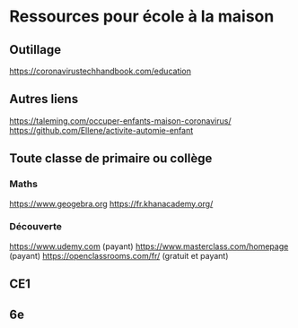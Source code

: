 # Ressources pour école à la maison

## Outillage

https://coronavirustechhandbook.com/education

## Autres liens 

https://taleming.com/occuper-enfants-maison-coronavirus/ 
https://github.com/Ellene/activite-automie-enfant 


## Toute classe de primaire ou collège

### Maths
https://www.geogebra.org 
https://fr.khanacademy.org/ 

### Découverte

https://www.udemy.com (payant)
https://www.masterclass.com/homepage (payant)
https://openclassrooms.com/fr/ (gratuit et payant)

## CE1

## 6e
